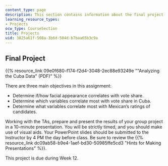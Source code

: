 ```yaml
---
content_type: page
description: This section contains information about the final project.
learning_resource_types:
- Projects
ocw_type: CourseSection
title: Projects
uid: 3825a61f-508a-3b6d-504d-b7baa65b3c9a
---
```


Final Project 
--------------

{{% resource_link 09e0f680-f174-f2d4-3048-2ec88e93249e "\"Analyzing the Cuba Data\" (PDF)" %}}

There are three main objectives in this assignment:

*   Determine if/how facial appearance correlates with vote share.
*   Determine which variables correlate most with vote share in Cuba.
*   Determine what variables correlate most with Mexican’s ratings of candidates.

Working with the TAs, prepare and present the results of your group project in a 10-minute presentation. You will be strictly timed, and you should make use of visual aids. Your PowerPoint slides should be submitted to the Instructor by 4 PM the day before class. Be sure to review the {{% resource_link dc09ab58-b9e4-1aef-bd30-50985ffe5cd3 "Hints for Making Presentations" %}}.

This project is due during Week 12.
